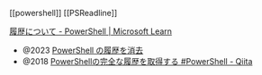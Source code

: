 [[powershell]] [[PSReadline]]

[履歴について - PowerShell | Microsoft Learn](https://learn.microsoft.com/ja-jp/powershell/module/microsoft.powershell.core/about/about_history?view=powershell-7.4)

- @2023 [PowerShell の履歴を消去](https://zenn.dev/hankei6km/scraps/d98a11747fac02)
- @2018 [PowerShellの完全な履歴を取得する #PowerShell - Qiita](https://qiita.com/yuta0801/items/ad0cf608144fb1546e54)
